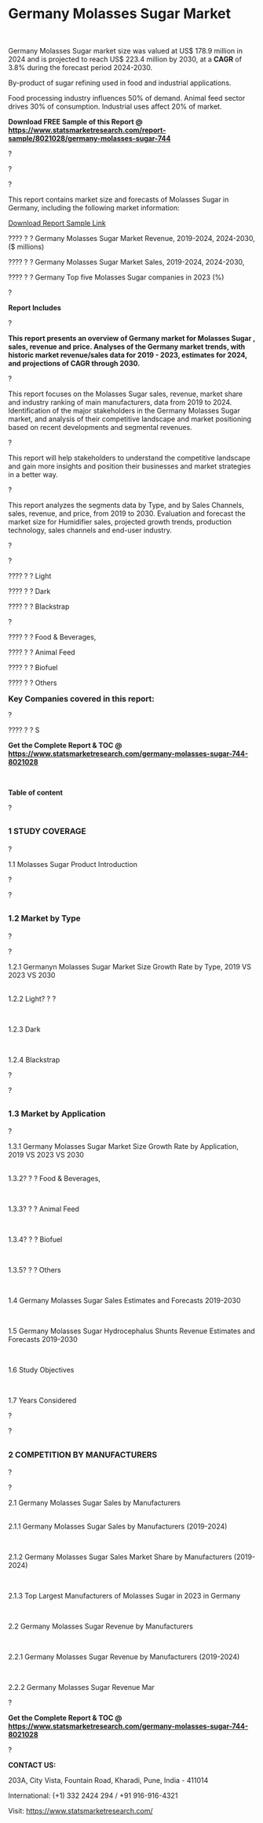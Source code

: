 <h1>Germany Molasses Sugar Market</h1><br/><p>Germany Molasses Sugar market size was valued at US$ 178.9 million in 2024 and is projected to reach US$ 223.4 million by 2030, at a <strong>CAGR</strong> of 3.8% during the forecast period 2024-2030.</p>
 
 
 
 <p>By-product of sugar refining used in food and industrial applications.</p>
 
 
 
 <p>Food processing industry influences 50% of demand. Animal feed sector drives 30% of consumption. Industrial uses affect 20% of market.</p>
 
 
 
 <div><b>Download FREE Sample of this Report @ <a href="https://www.statsmarketresearch.com/download-free-sample/8021028/germany-molasses-sugar-744">https://www.statsmarketresearch.com/report-sample/8021028/germany-molasses-sugar-744</a></b></div>
 
 
 
 <p>? </p>
 
 
 
 <p>? </p>
 
 
 
 <p>? </p>
 
 
 
 <p>This report contains market size and forecasts of Molasses Sugar in Germany, including the following market information:</p>
 
 
 
 <p><a href="https://www.statsmarketresearch.com/download-free-sample/8021028/germany-molasses-sugar-744">Download Report Sample Link</a></p>
 
 
 
 <p>???? ? ? Germany Molasses Sugar Market Revenue, 2019-2024, 2024-2030, ($ millions)</p>
 
 
 
 <p>???? ? ? Germany Molasses Sugar Market Sales, 2019-2024, 2024-2030,</p>
 
 
 
 <p>???? ? ? Germany Top five Molasses Sugar companies in 2023 (%)</p>
 
 
 
 <p>? </p>
 
 
 
 <p><strong>Report Includes</strong></p>
 
 
 
 <p>? </p>
 
 
 
 <p><strong>This report presents an overview of Germany market for Molasses Sugar , sales, revenue and price. Analyses of the Germany market trends, with historic market revenue/sales data for 2019 - 2023, estimates for 2024, and projections of <strong>CAGR</strong> through 2030.</strong></p>
 
 
 
 <p>? </p>
 
 
 
 <p>This report focuses on the Molasses Sugar sales, revenue, market share and industry ranking of main manufacturers, data from 2019 to 2024. Identification of the major stakeholders in the Germany Molasses Sugar market, and analysis of their competitive landscape and market positioning based on recent developments and segmental revenues.</p>
 
 
 
 <p>? </p>
 
 
 
 <p>This report will help stakeholders to understand the competitive landscape and gain more insights and position their businesses and market strategies in a better way.</p>
 
 
 
 <p>? </p>
 
 
 
 <p>This report analyzes the segments data by Type, and by Sales Channels, sales, revenue, and price, from 2019 to 2030. Evaluation and forecast the market size for Humidifier sales, projected growth trends, production technology, sales channels and end-user industry.</p>
 
 
 
 <p>? </p>
 
 
 
 <p>? </p>
 
 
 
 <p>???? ? ? Light</p>
 
 
 
 <p>???? ? ? Dark</p>
 
 
 
 <p>???? ? ? Blackstrap</p>
 
 
 
 <p>? </p>
 
 
 
 <p>???? ? ? Food & Beverages,</p>
 
 
 
 <p>???? ? ? Animal Feed</p>
 
 
 
 <p>???? ? ? Biofuel</p>
 
 
 
 <p>???? ? ? Others</p>
 
 
 
 <p><span style="font-size:16px"><strong>Key Companies covered in this report:</strong></span></p>
 
 
 
 <p>? </p>
 
 
 
 <p>???? ? ? S</p>
 
 
 
 <div><b>Get the Complete Report & TOC @ <a href="https://www.statsmarketresearch.com/germany-molasses-sugar-744-8021028">https://www.statsmarketresearch.com/germany-molasses-sugar-744-8021028</a></b></div>
 
 
 
 <p><br />
 
 <b>Table of content</b></p>
 
 
 
 <p>? </p>
 
 
 
 <h2><span style="font-size:16px"><strong>1 STUDY COVERAGE</strong></span></h2>
 
 
 
 <p>? </p>
 
 
 
 <p>1.1 Molasses Sugar Product Introduction</p>
 
 
 
 <p>? </p>
 
 
 
 <p>? </p>
 
 
 
 <h2><span style="font-size:16px"><strong>1.2 Market by Type</strong></span></h2>
 
 
 
 <p>? </p>
 
 
 
 <p>? </p>
 
 
 
 <p>1.2.1 Germanyn Molasses Sugar Market Size Growth Rate by Type, 2019 VS 2023 VS 2030<br />
 
 <br />
 
 1.2.2 Light? ? ? <br />
 
 <br />
 
 1.2.3 Dark<br />
 
 <br />
 
 1.2.4 Blackstrap<br />
 
 ? </p>
 
 
 
 <p>? </p>
 
 
 
 <h2><span style="font-size:16px"><strong>1.3 Market by Application</strong></span></h2>
 
 
 
 <p>? </p>
 
 
 
 <p>1.3.1 Germany Molasses Sugar Market Size Growth Rate by Application, 2019 VS 2023 VS 2030<br />
 
 <br />
 
 1.3.2? ? ? Food & Beverages,<br />
 
 <br />
 
 1.3.3? ? ? Animal Feed<br />
 
 <br />
 
 1.3.4? ? ? Biofuel<br />
 
 <br />
 
 1.3.5? ? ? Others<br />
 
 <br />
 
 1.4 Germany Molasses Sugar Sales Estimates and Forecasts 2019-2030<br />
 
 <br />
 
 1.5 Germany Molasses Sugar Hydrocephalus Shunts Revenue Estimates and Forecasts 2019-2030<br />
 
 <br />
 
 1.6 Study Objectives<br />
 
 <br />
 
 1.7 Years Considered</p>
 
 
 
 <p>? </p>
 
 
 
 <p>? </p>
 
 
 
 <h2><span style="font-size:16px"><strong>2 COMPETITION BY MANUFACTURERS</strong></span></h2>
 
 
 
 <p>? </p>
 
 
 
 <p>? </p>
 
 
 
 <p>2.1 Germany Molasses Sugar Sales by Manufacturers<br />
 
 <br />
 
 2.1.1 Germany Molasses Sugar Sales by Manufacturers (2019-2024)<br />
 
 <br />
 
 2.1.2 Germany Molasses Sugar Sales Market Share by Manufacturers (2019-2024)<br />
 
 <br />
 
 2.1.3 Top Largest Manufacturers of Molasses Sugar in 2023 in Germany<br />
 
 <br />
 
 2.2 Germany Molasses Sugar Revenue by Manufacturers<br />
 
 <br />
 
 2.2.1 Germany Molasses Sugar Revenue by Manufacturers (2019-2024)<br />
 
 <br />
 
 2.2.2 Germany Molasses Sugar Revenue Mar</p>
 
 
 
 <p>? </p>
 
 
 
 <div><b>Get the Complete Report & TOC @ <a href="https://www.statsmarketresearch.com/germany-molasses-sugar-744-8021028">https://www.statsmarketresearch.com/germany-molasses-sugar-744-8021028</a></b></div>
 
 
 
 <p>? </p>
 
 
 
 <p><b>CONTACT US:</b><br />
 
 203A, City Vista, Fountain Road, Kharadi, Pune, India - 411014<br />
 
 International: (+1) 332 2424 294 / +91 916-916-4321<br />
 
 Visit: <a href="https://www.statsmarketresearch.com/">https://www.statsmarketresearch.com/</a></p>